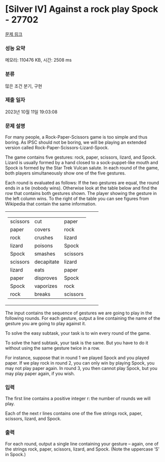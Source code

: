 # [Silver IV] Against a rock play Spock - 27702 

[문제 링크](https://www.acmicpc.net/problem/27702) 

### 성능 요약

메모리: 110476 KB, 시간: 2508 ms

### 분류

많은 조건 분기, 구현

### 제출 일자

2023년 10월 11일 19:03:08

### 문제 설명

<p>For many people, a Rock-Paper-Scissors game is too simple and thus boring. As IPSC should not be boring, we will be playing an extended version called Rock-Paper-Scissors-Lizard-Spock.</p>

<p>The game contains five gestures: rock, paper, scissors, lizard, and Spock. Lizard is usually formed by a hand closed to a sock-puppet-like mouth and Spock is formed by the Star Trek Vulcan salute. In each round of the game, both players simultaneously show one of the five gestures.</p>

<p>Each round is evaluated as follows: If the two gestures are equal, the round ends in a tie (nobody wins). Otherwise look at the table below and find the row that contains both gestures shown. The player showing the gesture in the left column wins. To the right of the table you can see figures from Wikipedia that contain the same information.</p>

<table class="table table-bordered td-center td-middle">
	<tbody>
		<tr>
			<td>
			<table class="table table-bordered">
				<tbody>
					<tr>
						<td>scissors</td>
						<td>cut</td>
						<td>paper</td>
					</tr>
					<tr>
						<td>paper</td>
						<td>covers</td>
						<td>rock</td>
					</tr>
					<tr>
						<td>rock</td>
						<td>crushes</td>
						<td>lizard</td>
					</tr>
					<tr>
						<td>lizard</td>
						<td>poisons</td>
						<td>Spock</td>
					</tr>
					<tr>
						<td>Spock</td>
						<td>smashes</td>
						<td>scissors</td>
					</tr>
					<tr>
						<td>scissors</td>
						<td>decapitate</td>
						<td>lizard</td>
					</tr>
					<tr>
						<td>lizard</td>
						<td>eats</td>
						<td>paper</td>
					</tr>
					<tr>
						<td>paper</td>
						<td>disproves</td>
						<td>Spock</td>
					</tr>
					<tr>
						<td>Spock</td>
						<td>vaporizes</td>
						<td>rock</td>
					</tr>
					<tr>
						<td>rock</td>
						<td>breaks</td>
						<td>scissors</td>
					</tr>
				</tbody>
			</table>
			</td>
			<td><img alt="" src=""></td>
			<td><img alt="" src="https://upload.acmicpc.net/d155aaa6-1604-4cad-8490-fea545cfdeb0/-/preview/"></td>
		</tr>
	</tbody>
</table>

<p>The input contains the sequence of gestures we are going to play in the following rounds. For each gesture, output a line containing the name of the gesture you are going to play against it.</p>

<p>To solve the easy subtask, your task is to win every round of the game.</p>

<p>To solve the hard subtask, your task is the same. But you have to do it without using the same gesture twice in a row.</p>

<p>For instance, suppose that in round 1 we played Spock and you played paper. If we play rock in round 2, you can only win by playing Spock, you may not play paper again. In round 3, you then cannot play Spock, but you may play paper again, if you wish.</p>

### 입력 

 <p>The first line contains a positive integer r: the number of rounds we will play.</p>

<p>Each of the next r lines contains one of the five strings rock, paper, scissors, lizard, and Spock.</p>

### 출력 

 <p>For each round, output a single line containing your gesture – again, one of the strings rock, paper, scissors, lizard, and Spock. (Note the uppercase ‘S’ in Spock.)</p>

